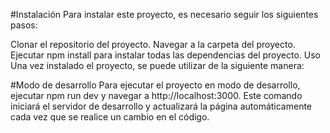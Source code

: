 #Instalación
Para instalar este proyecto, es necesario seguir los siguientes pasos:

Clonar el repositorio del proyecto.
Navegar a la carpeta del proyecto.
Ejecutar npm install para instalar todas las dependencias del proyecto.
Uso
Una vez instalado el proyecto, se puede utilizar de la siguiente manera:

#Modo de desarrollo
Para ejecutar el proyecto en modo de desarrollo, ejecutar npm run dev y navegar a http://localhost:3000. Este comando iniciará el servidor de desarrollo y actualizará la página automáticamente cada vez que se realice un cambio en el código.